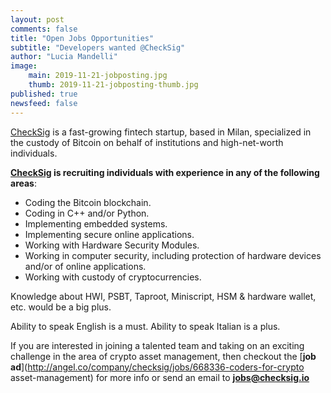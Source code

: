 ```yaml
---
layout: post
comments: false
title: "Open Jobs Opportunities"
subtitle: "Developers wanted @CheckSig" 
author: "Lucia Mandelli"
image:
    main: 2019-11-21-jobposting.jpg
    thumb: 2019-11-21-jobposting-thumb.jpg
published: true
newsfeed: false  
---
```


[CheckSig](https://checksig.io//) is
a fast-growing fintech startup, based in Milan,
specialized in the custody of Bitcoin
on behalf of institutions and high-net-worth individuals.

**[CheckSig](https://checksig.io//) is recruiting individuals
with experience in any of the following areas**:

- Coding the Bitcoin blockchain.
- Coding in C++ and/or Python.
- Implementing embedded systems.
- Implementing secure online applications.
- Working with Hardware Security Modules.
- Working in computer security, including protection of
  hardware devices and/or of online applications.
- Working with custody of cryptocurrencies.

Knowledge about HWI, PSBT, Taproot, Miniscript, HSM & hardware wallet, etc.
would be a big plus.

Ability to speak English is a must.  Ability to speak Italian is a plus.

If you are interested in joining a talented team and taking on an exciting
challenge in the area of crypto asset management, then checkout the
[**job ad**](<http://angel.co/company/checksig/jobs/668336-coders-for-crypto> asset-management)
for more info or send an email to
[**jobs@checksig.io**](mailto:jobs@checksig.io)
